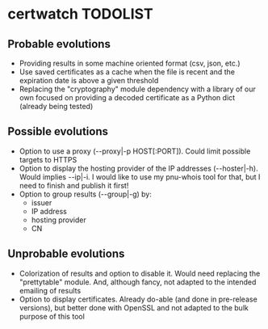 # certwatch TODOLIST

## Probable evolutions
* Providing results in some machine oriented format (csv, json, etc.)
* Use saved certificates as a cache when the file is recent and the expiration date is above a given threshold
* Replacing the "cryptography" module dependency with a library of our own focused on providing a decoded certificate as a Python dict (already being tested)

## Possible evolutions
* Option to use a proxy (--proxy|-p HOST[:PORT]). Could limit possible targets to HTTPS
* Option to display the hosting provider of the IP addresses (--hoster|-h). Would implies --ip|-i. I would like to use my pnu-whois tool for that, but I need to finish and publish it first!
* Option to group results (--group|-g) by:
  * issuer
  * IP address
  * hosting provider
  * CN

## Unprobable evolutions
* Colorization of results and option to disable it. Would need replacing the "prettytable" module. And, although fancy, not adapted to the intended emailing of results
* Option to display certificates. Already do-able (and done in pre-release versions), but better done with OpenSSL and not adapted to the bulk purpose of this tool
